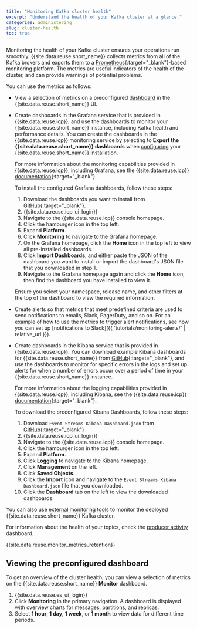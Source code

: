 ```yaml
---
title: "Monitoring Kafka cluster health"
excerpt: "Understand the health of your Kafka cluster at a glance."
categories: administering
slug: cluster-health
toc: true
---
```


Monitoring the health of your Kafka cluster ensures your operations run smoothly. {{site.data.reuse.short_name}} collects metrics from all of the Kafka brokers and exports them to a [Prometheus](https://prometheus.io/docs/introduction/overview/){:target="_blank"}-based monitoring platform. The metrics are useful indicators of the health of the cluster, and can provide warnings of potential problems.

You can use the metrics as follows:

- View a selection of metrics on a preconfigured [dashboard](#viewing-the-preconfigured-dashboard) in the {{site.data.reuse.short_name}} UI.
- Create dashboards in the Grafana service that is provided in {{site.data.reuse.icp}}, and use the dashboards to monitor your {{site.data.reuse.short_name}} instance, including Kafka health and performance details. You can create the dashboards in the {{site.data.reuse.icp}} monitoring service by selecting to **Export the {{site.data.reuse.short_name}} dashboards** when [configuring](../../installing/configuring/#ibm-cloud-private-monitoring-service) your {{site.data.reuse.short_name}} installation.

   For more information about the monitoring capabilities provided in {{site.data.reuse.icp}}, including Grafana, see the {{site.data.reuse.icp}} [documentation](https://www.ibm.com/support/knowledgecenter/SSBS6K_3.1.2/manage_metrics/monitoring_service.html){:target="_blank"}.

   To install the configured Grafana dashboards, follow these steps:

   1. Download the dashboards you want to install from [GitHub](https://github.com/IBM/event-streams/tree/master/support/dashboards/grafana/2019.4){:target="_blank"}.
   2. {{site.data.reuse.icp_ui_login}}
   3. Navigate to the {{site.data.reuse.icp}} console homepage.
   4. Click the hamburger icon in the top left.
   5. Expand **Platform**.
   6. Click  **Monitoring** to navigate to the Grafana homepage.
   7. On the Grafana homepage, click the **Home** icon in the top left to view all pre-installed dashboards.
   8. Click **Import Dashboards**, and either paste the JSON of the dashboard you want to install or import the dashboard's JSON file that you downloaded in step 1.
   9. Navigate to the Grafana homepage again and click the **Home** icon, then find the dashboard you have installed to view it.

   Ensure you select your namespace, release name, and other filters at the top of the dashboard to view the required information.
- Create alerts so that metrics that meet predefined criteria are used to send notifications to emails, Slack, PagerDuty, and so on. For an example of how to use the metrics to trigger alert notifications, see how you can set up [notifications to Slack]({{ 'tutorials/monitoring-alerts/' | relative_url }}).
- Create dashboards in the Kibana service that is provided in {{site.data.reuse.icp}}. You can download example Kibana dashboards for {{site.data.reuse.short_name}} from [GitHub](https://github.com/IBM/event-streams/tree/master/support/dashboards/kibana){:target="_blank"}, and use the dashboards to monitor for specific errors in the logs and set up alerts for when a number of errors occur over a period of time in your {{site.data.reuse.short_name}} instance.

   For more information about the logging capabilities provided in {{site.data.reuse.icp}}, including Kibana, see the {{site.data.reuse.icp}} [documentation](https://www.ibm.com/support/knowledgecenter/SSBS6K_3.1.2/manage_metrics/logging_elk.html){:target="_blank"}.

   To download the preconfigured Kibana Dashboards, follow these steps:
   1. Download `Event Streams Kibana Dashboard.json` from [GitHub](https://github.com/IBM/event-streams/tree/master/support/dashboards/kibana/2019.4){:target="_blank"}
   2. {{site.data.reuse.icp_ui_login}}
   3. Navigate to the {{site.data.reuse.icp}} console homepage.
   4. Click the hamburger icon in the top left.
   5. Expand **Platform**.
   6. Click **Logging** to navigate to the Kibana homepage.
   7. Click **Management** on the left.
   8. Click **Saved Objects**.
   9. Click the **Import** icon and navigate to the `Event Streams Kibana Dashboard.json` file that you downloaded.
   10. Click the **Dashboard** tab on the left to view the downloaded dashboards.

You can also use [external monitoring tools](../external-monitoring/) to monitor the deployed {{site.data.reuse.short_name}} Kafka cluster.

For information about the health of your topics, check the [producer activity](../topic-health/) dashboard.

{{site.data.reuse.monitor_metrics_retention}}

## Viewing the preconfigured dashboard

To get an overview of the cluster health, you can view a selection of metrics on the {{site.data.reuse.short_name}} **Monitor** dashboard.

1. {{site.data.reuse.es_ui_login}}
2. Click **Monitoring** in the primary navigation. A dashboard is displayed with overview charts for messages, partitions, and replicas.
3. Select **1 hour**, **1 day**, **1 week**, or **1 month** to view data for different time periods.
